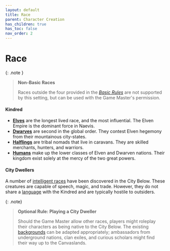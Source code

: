 ```yaml
---
layout: default
title: Race
parent: Character Creation
has_children: true
has_toc: false
nav_order: 2
---
```


# Race

{: .note }
> **Non-Basic Races**
> 
> Races outside the four provided in the _[Basic Rules](docs/more/DnD_BasicRules_2018.pdf)_ are not supported by this setting, but can be used with the Game Master's permission.

#### Kindred

* **[Elves](elf)** are the longest lived race, and the most influential. The Elven Empire is the dominant force in Naevis.
* **[Dwarves](dwarf)** are second in the global order. They contest Elven hegemony from their mountainous city-states.
* **[Halflings](halfling)** are tribal nomads that live in caravans. They are skilled merchants, hunters, and warriors.
* **[Humans](human)** make up the lower classes of Elven and Dwarven nations. Their kingdom exist solely at the mercy of the two great powers.

#### City Dwellers

A number of [intelligent races](../../the_frontier/city_dwellers/index) have been discovered in the City Below. These creatures are capable of speech, magic, and trade. However, they do not share a [language](../../more/languages/index) with the Kindred and are typically hostile to outsiders.

{: .note}
> **Optional Rule: Playing a City Dweller**
>
> Should the Game Master allow other races, players might roleplay their characters as being native to the City Below. The existing [backgrounds](../background/index) can be adapted appropriately; ambassadors from underground nations, clan exiles, and curious scholars might find their way up to the Canvaslands. 
